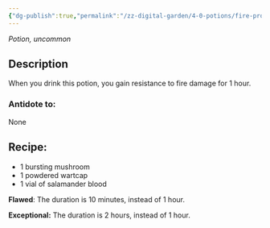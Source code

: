 ```yaml
---
{"dg-publish":true,"permalink":"/zz-digital-garden/4-0-potions/fire-protection-potion-4th/"}
---
```


*Potion, uncommon* 

## Description

When you drink this potion, you gain resistance to fire damage for 1 hour.

### Antidote to: 
None

## Recipe:

* 1 bursting mushroom
* 1 powdered wartcap
* 1 vial of salamander blood

**Flawed**:
The duration is 10 minutes, instead of 1 hour.

**Exceptional:** 
The duration is 2 hours, instead of 1 hour.